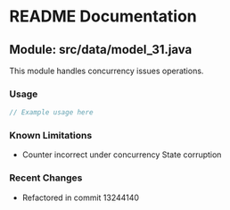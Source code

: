 # README Documentation

## Module: src/data/model_31.java

This module handles concurrency issues operations.

### Usage

```javascript
// Example usage here
```

### Known Limitations

- Counter incorrect under concurrency State corruption

### Recent Changes

- Refactored in commit 13244140
